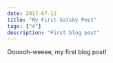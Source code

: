 ```yaml
---
date: 2017-07-12
title: "My First Gatsby Post"
tags: ["4"]
description: "First blog post"
---
```


Oooooh-weeee, my first blog post!
